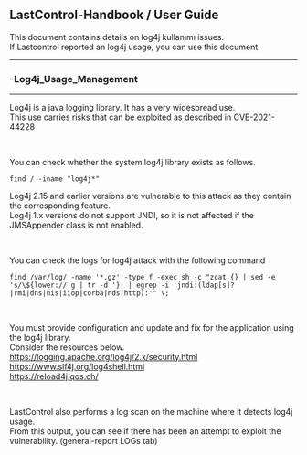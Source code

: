 ## LastControl-Handbook / User Guide
This document contains details on log4j kullanımı issues.<br>
If Lastcontrol reported an log4j usage, you can use this document.

---
### -Log4j_Usage_Management
---
Log4j is a java logging library. It has a very widespread use. <br>
This use carries risks that can be exploited as described in CVE-2021-44228 <br>

<br>

You can check whether the system log4j library exists as follows.<br>
```
find / -iname "log4j*"
```

Log4j 2.15 and earlier versions are vulnerable to this attack as they contain the corresponding feature. <br>
Log4j 1.x versions do not support JNDI, so it is not affected if the JMSAppender class is not enabled. <br>

<br>

You can check the logs for log4j attack with the following command <br>

```
find /var/log/ -name '*.gz' -type f -exec sh -c "zcat {} | sed -e 's/\${lower://'g | tr -d '}' | egrep -i 'jndi:(ldap[s]?|rmi|dns|nis|iiop|corba|nds|http):'" \;
```

<br>

You must provide configuration and update and fix for the application using the log4j library. <br>
Consider the resources below. <br>
https://logging.apache.org/log4j/2.x/security.html <br>
https://www.slf4j.org/log4shell.html <br>
https://reload4j.qos.ch/ <br>

<br>

LastControl also performs a log scan on the machine where it detects log4j usage. <br>
From this output, you can see if there has been an attempt to exploit the vulnerability. (general-report LOGs tab) <br>
